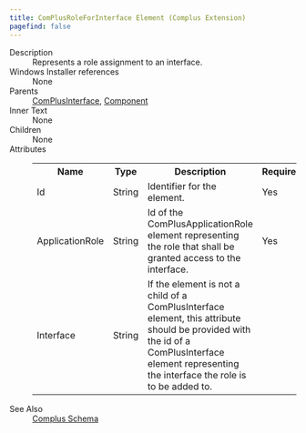 ```yaml
---
title: ComPlusRoleForInterface Element (Complus Extension)
pagefind: false
---
```

<dl>
  <dt>Description</dt>
  <dd>         Represents a role assignment to an interface.       </dd>
  <dt>Windows Installer references</dt>
  <dd>None</dd>
  <dt>Parents</dt>
  <dd>
    <a href="../../complus/complusinterface" class="extension">ComPlusInterface</a>, <a href="../../wix/component/">Component</a></dd>
  <dt>Inner Text</dt>
  <dd>None</dd>
  <dt>Children</dt>
  <dd>None</dd>
  <dt>Attributes</dt>
  <dd>
    <table cellspacing="0" cellpadding="0" class="schema">
      <tr>
        <th width="15%">Name</th>
        <th width="15%">Type</th>
        <th width="65%">Description</th>
        <th width="15%">Required</th>
      </tr>
      <tr>
        <td>Id</td>
        <td>String</td>
        <td>           Identifier for the element.         </td>
        <td>Yes</td>
      </tr>
      <tr>
        <td>ApplicationRole</td>
        <td>String</td>
        <td>           Id of the ComPlusApplicationRole element representing the           role that shall be granted access to the interface.         </td>
        <td>Yes</td>
      </tr>
      <tr>
        <td>Interface</td>
        <td>String</td>
        <td>           If the element is not a child of a ComPlusInterface           element, this attribute should be provided with the id of a ComPlusInterface           element representing the interface the role is to be added to.         </td>
        <td>&nbsp;</td>
      </tr>
    </table>
  </dd>
  <dt>See Also</dt>
  <dd>
    <a href="../">Complus Schema</a>
  </dd>
</dl>
